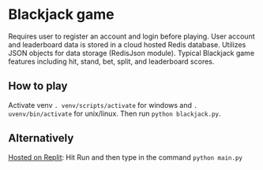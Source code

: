# Blackjack game

Requires user to register an account and login before playing. User account and leaderboard data is stored in a cloud hosted Redis database.
Utilizes JSON objects for data storage (RedisJson module).
Typical Blackjack game features including hit, stand, bet, split, and leaderboard scores.

## How to play

Activate venv `. venv/scripts/activate` for windows and `. uvenv/bin/activate` for unix/linux. Then run `python blackjack.py`.

## Alternatively

[Hosted on Replit](https://replit.com/@zacharysgoldber/Blackjack?v=1):
Hit Run and then type in the command `python main.py`
